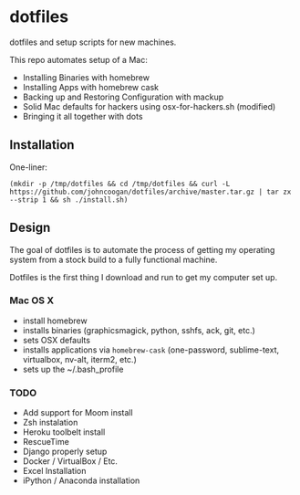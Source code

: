 # dotfiles
dotfiles and setup scripts for new machines.

This repo automates setup of a Mac:

- Installing Binaries with homebrew
- Installing Apps with homebrew cask
- Backing up and Restoring Configuration with mackup
- Solid Mac defaults for hackers using osx-for-hackers.sh (modified)
- Bringing it all together with dots

## Installation

One-liner:

```
(mkdir -p /tmp/dotfiles && cd /tmp/dotfiles && curl -L https://github.com/johncoogan/dotfiles/archive/master.tar.gz | tar zx --strip 1 && sh ./install.sh)
```

## Design

The goal of dotfiles is to automate the process of getting my operating system from a stock build to a fully functional machine. 

Dotfiles is the first thing I download and run to get my computer set up.

### Mac OS X

- install homebrew
- installs binaries (graphicsmagick, python, sshfs, ack, git, etc.)
- sets OSX defaults
- installs applications via `homebrew-cask` (one-password, sublime-text, virtualbox, nv-alt, iterm2, etc.)
- sets up the ~/.bash_profile 

### TODO

- Add support for Moom install
- Zsh instalation
- Heroku toolbelt install
- RescueTime
- Django properly setup
- Docker / VirtualBox / Etc.
- Excel Installation
- iPython / Anaconda installation
 
